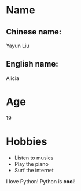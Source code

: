 # Name
 ## Chinese name:
  Yayun Liu
 ## English name:
  Alicia

# Age
 19

# Hobbies
 - Listen to musics
 - Play the piano
 - Surf the internet

I love Python! Python is **cool**!

